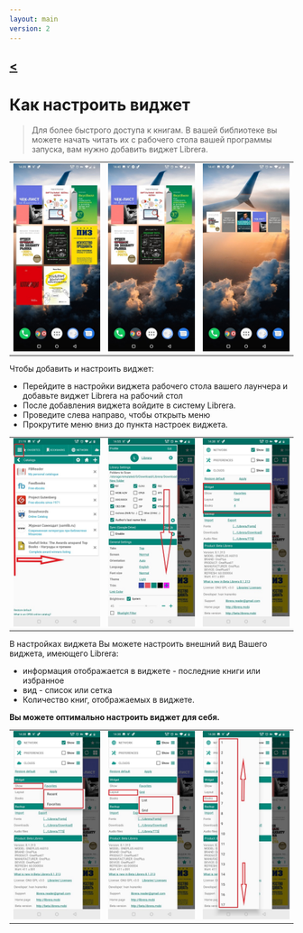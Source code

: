 ```yaml
---
layout: main
version: 2
---
```

[<](/wiki/faq)
---
# Как настроить виджет

> Для более быстрого доступа к книгам. В вашей библиотеке вы можете начать читать их с рабочего стола вашей программы запуска,
вам нужно добавить виджет Librera.


||||
|-|-|-|
|![](6.jpg)|![](9.jpg)|![](10.jpg)|


Чтобы добавить и настроить виджет:

* Перейдите в настройки виджета рабочего стола вашего лаунчера и добавьте виджет Librera на рабочий стол
* После добавления виджета войдите в систему Librera.
* Проведите слева направо, чтобы открыть меню
* Прокрутите меню вниз до пункта настроек виджета.

||||
|-|-|-|
|![](20.jpg)|![](21.jpg)|![](22.jpg)|

В настройках виджета Вы можете настроить внешний вид Вашего виджета, имеющего Librera:

* информация отображается в виджете - последние книги или избранное
* вид - список или сетка
* Количество книг, отображаемых в виджете.

**Вы можете оптимально настроить виджет для себя.**

||||
|-|-|-|
|![](2.jpg)|![](3.jpg)|![](4.jpg)|


